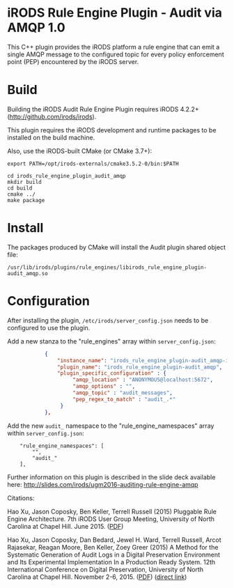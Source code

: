 # iRODS Rule Engine Plugin - Audit via AMQP 1.0

This C++ plugin provides the iRODS platform a rule engine that can emit a single AMQP message to the configured topic for every policy enforcement point (PEP) encountered by the iRODS server.

# Build

Building the iRODS Audit Rule Engine Plugin requires iRODS 4.2.2+ (http://github.com/irods/irods).

This plugin requires the iRODS development and runtime packages to be installed on the build machine.

Also, use the iRODS-built CMake (or CMake 3.7+):

```
export PATH=/opt/irods-externals/cmake3.5.2-0/bin:$PATH
```

```
cd irods_rule_engine_plugin_audit_amqp
mkdir build
cd build
cmake ../
make package
```

# Install

The packages produced by CMake will install the Audit plugin shared object file:

`/usr/lib/irods/plugins/rule_engines/libirods_rule_engine_plugin-audit_amqp.so`

# Configuration

After installing the plugin, `/etc/irods/server_config.json` needs to be configured to use the plugin.

Add a new stanza to the "rule_engines" array within `server_config.json`:

```json
            {
                "instance_name": "irods_rule_engine_plugin-audit_amqp-instance",
                "plugin_name": "irods_rule_engine_plugin-audit_amqp",
                "plugin_specific_configuration" : {
                     "amqp_location" : "ANONYMOUS@localhost:5672",
                     "amqp_options" : "",
                     "amqp_topic" : "audit_messages",
                     "pep_regex_to_match" : "audit_.*"
                 }
            },
```

Add the new `audit_` namespace to the "rule_engine_namespaces" array within `server_config.json`:

```
    "rule_engine_namespaces": [
        "", 
        "audit_"
    ], 
```

Further information on this plugin is described in the slide deck available here: http://slides.com/irods/ugm2016-auditing-rule-engine-amqp

Citations:

Hao Xu, Jason Coposky, Ben Keller, Terrell Russell (2015) Pluggable Rule Engine Architecture. 7th iRODS User Group Meeting, University of North Carolina at Chapel Hill. June 2015. ([PDF](https://irods.org/uploads/2015/01/xu2015-pluggable_rule_engine.pdf))

Hao Xu, Jason Coposky, Dan Bedard, Jewel H. Ward, Terrell Russell, Arcot Rajasekar, Reagan Moore, Ben Keller, Zoey Greer (2015) A Method for the Systematic Generation of Audit Logs in a Digital Preservation Environment and Its Experimental Implementation In a Production Ready System. 12th International Conference on Digital Preservation, University of North Carolina at Chapel Hill. November 2-6, 2015. ([PDF](https://irods.org/uploads/2015/01/xu2015_ipres-preservation_audit_logs_production.pdf)) ([direct link](https://phaidra.univie.ac.at/detail_object/o:429566)) 
